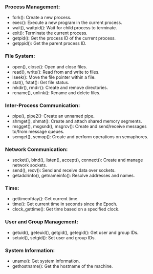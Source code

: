 ### Process Management:

- fork(): Create a new process.
- exec(): Execute a new program in the current process.
- wait(), waitpid(): Wait for child process to terminate.
- exit(): Terminate the current process.
- getpid(): Get the process ID of the current process.
- getppid(): Get the parent process ID.

### File System:

- open(), close(): Open and close files.
- read(), write(): Read from and write to files.
- lseek(): Move the file pointer within a file.
- stat(), fstat(): Get file status.
- mkdir(), rmdir(): Create and remove directories.
- rename(), unlink(): Rename and delete files.

### Inter-Process Communication:
- pipe(), pipe2(): Create an unnamed pipe.
- shmget(), shmat(): Create and attach shared memory segments.
- msgget(), msgsnd(), msgrcv(): Create and send/receive messages to/from message queues.
- semget(), semop(): Create and perform operations on semaphores.

### Network Communication:
- socket(), bind(), listen(), accept(), connect(): Create and manage network sockets.
- send(), recv(): Send and receive data over sockets.
- getaddrinfo(), getnameinfo(): Resolve addresses and names.

### Time:
- gettimeofday(): Get current time.
- time(): Get current time in seconds since the Epoch.
- clock_gettime(): Get time based on a specified clock.

### User and Group Management:
- getuid(), geteuid(), getgid(), getegid(): Get user and group IDs.
- setuid(), setgid(): Set user and group IDs.

### System Information:
- uname(): Get system information.
- gethostname(): Get the hostname of the machine.